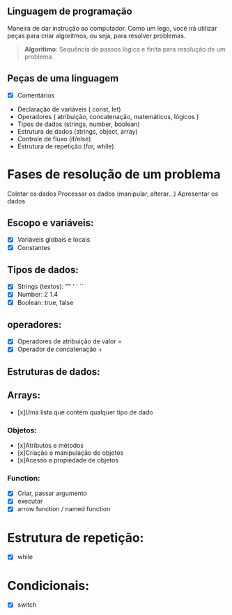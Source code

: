   ## Linguagem de programação 

  Maneira de dar instrução ao computador.
  Como um lego, você irá utilizar peças para criar algoritmos, ou seja, para resolver problemas.

  >   **Algoritimo**: Sequência de passos lógica e finita para resolução de um problema.

  ## Peças de uma linguagem 

  - [x] Comentários
  - Declaração de variáveis ( const, let)
  - Operadores ( atribuição, concatenação, matemáticos, lógicos )
  - Tipos de dados (strings, number, boolean)
  - Estrutura de dados (strings, object, array)
  - Controle de fluxo (if/else)
  - Estrutura de repetição (for, while)

  # Fases de resolução de um problema 

  Coletar os dados
  Processar os dados (manipular, alterar...)
  Apresentar os dados

  ## Escopo e variáveis:

  - [x] Variáveis globais e locais 
  - [x] Constantes

  ## Tipos de dados:

  - [x] Strings (textos): "" ' ' ``
  - [x] Number: 2 1.4
  - [x] Boolean: true, false
 
  ## operadores:

  - [x] Operadores de atribuição de valor =
  - [x] Operador de concatenação +

  ## Estruturas de dados:

  ## Arrays:

  - [x]Uma lista que contém qualquer tipo de dado

  ### Objetos:

  - [x]Atributos e métodos
  - [x]Criação e manipulação de objetos 
  - [x]Acesso a propiedade de objetos

 ### Function:

 - [x] Criar, passar argumento
 - [x] executar
 - [x] arrow function / named function

 # Estrutura de repetição:

 - [x] while 
 
 # Condicionais:

 - [x] switch